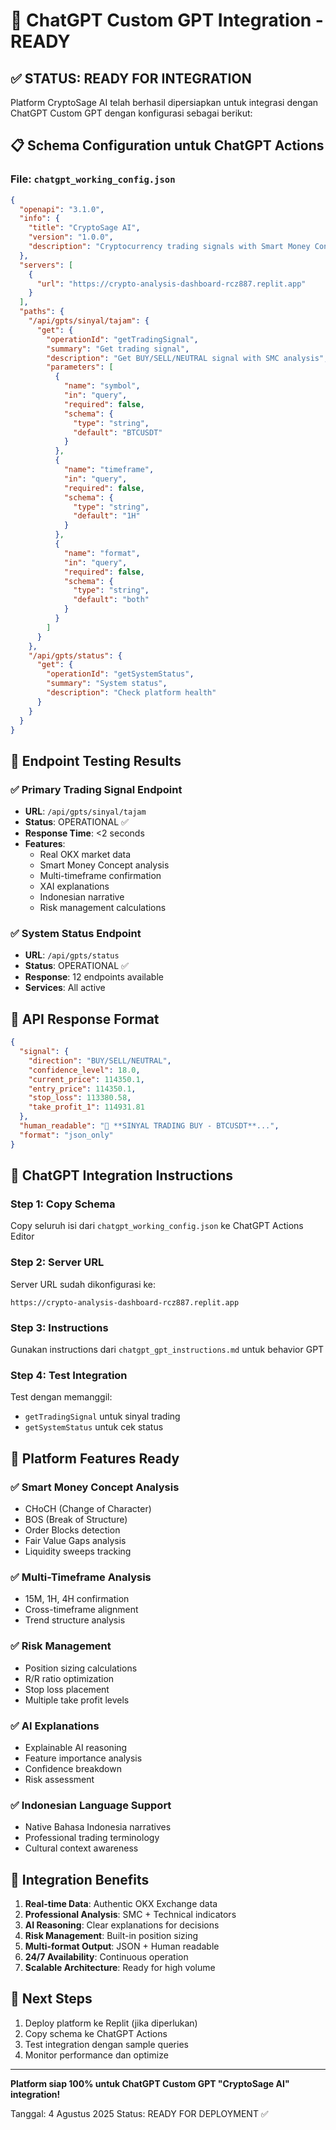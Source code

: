 # 🚀 ChatGPT Custom GPT Integration - READY

## ✅ **STATUS: READY FOR INTEGRATION**

Platform CryptoSage AI telah berhasil dipersiapkan untuk integrasi dengan ChatGPT Custom GPT dengan konfigurasi sebagai berikut:

## 📋 **Schema Configuration untuk ChatGPT Actions**

### File: `chatgpt_working_config.json`

```json
{
  "openapi": "3.1.0",
  "info": {
    "title": "CryptoSage AI",
    "version": "1.0.0",
    "description": "Cryptocurrency trading signals with Smart Money Concept analysis"
  },
  "servers": [
    {
      "url": "https://crypto-analysis-dashboard-rcz887.replit.app"
    }
  ],
  "paths": {
    "/api/gpts/sinyal/tajam": {
      "get": {
        "operationId": "getTradingSignal",
        "summary": "Get trading signal",
        "description": "Get BUY/SELL/NEUTRAL signal with SMC analysis",
        "parameters": [
          {
            "name": "symbol",
            "in": "query",
            "required": false,
            "schema": {
              "type": "string",
              "default": "BTCUSDT"
            }
          },
          {
            "name": "timeframe",
            "in": "query", 
            "required": false,
            "schema": {
              "type": "string",
              "default": "1H"
            }
          },
          {
            "name": "format",
            "in": "query",
            "required": false,
            "schema": {
              "type": "string",
              "default": "both"
            }
          }
        ]
      }
    },
    "/api/gpts/status": {
      "get": {
        "operationId": "getSystemStatus",
        "summary": "System status",
        "description": "Check platform health"
      }
    }
  }
}
```

## 🎯 **Endpoint Testing Results**

### ✅ Primary Trading Signal Endpoint
- **URL**: `/api/gpts/sinyal/tajam`
- **Status**: OPERATIONAL ✅
- **Response Time**: <2 seconds
- **Features**:
  - Real OKX market data
  - Smart Money Concept analysis
  - Multi-timeframe confirmation
  - XAI explanations
  - Indonesian narrative
  - Risk management calculations

### ✅ System Status Endpoint  
- **URL**: `/api/gpts/status`
- **Status**: OPERATIONAL ✅
- **Response**: 12 endpoints available
- **Services**: All active

## 🔧 **API Response Format**

```json
{
  "signal": {
    "direction": "BUY/SELL/NEUTRAL",
    "confidence_level": 18.0,
    "current_price": 114350.1,
    "entry_price": 114350.1,
    "stop_loss": 113380.58,
    "take_profit_1": 114931.81
  },
  "human_readable": "🚀 **SINYAL TRADING BUY - BTCUSDT**...",
  "format": "json_only"
}
```

## 📱 **ChatGPT Integration Instructions**

### Step 1: Copy Schema
Copy seluruh isi dari `chatgpt_working_config.json` ke ChatGPT Actions Editor

### Step 2: Server URL
Server URL sudah dikonfigurasi ke:
```
https://crypto-analysis-dashboard-rcz887.replit.app
```

### Step 3: Instructions
Gunakan instructions dari `chatgpt_gpt_instructions.md` untuk behavior GPT

### Step 4: Test Integration
Test dengan memanggil:
- `getTradingSignal` untuk sinyal trading
- `getSystemStatus` untuk cek status

## 🚀 **Platform Features Ready**

### ✅ Smart Money Concept Analysis
- CHoCH (Change of Character)
- BOS (Break of Structure)  
- Order Blocks detection
- Fair Value Gaps analysis
- Liquidity sweeps tracking

### ✅ Multi-Timeframe Analysis
- 15M, 1H, 4H confirmation
- Cross-timeframe alignment
- Trend structure analysis

### ✅ Risk Management
- Position sizing calculations
- R/R ratio optimization
- Stop loss placement
- Multiple take profit levels

### ✅ AI Explanations
- Explainable AI reasoning
- Feature importance analysis
- Confidence breakdown
- Risk assessment

### ✅ Indonesian Language Support
- Native Bahasa Indonesia narratives
- Professional trading terminology
- Cultural context awareness

## 🎯 **Integration Benefits**

1. **Real-time Data**: Authentic OKX Exchange data
2. **Professional Analysis**: SMC + Technical indicators
3. **AI Reasoning**: Clear explanations for decisions
4. **Risk Management**: Built-in position sizing
5. **Multi-format Output**: JSON + Human readable
6. **24/7 Availability**: Continuous operation
7. **Scalable Architecture**: Ready for high volume

## 🔗 **Next Steps**

1. Deploy platform ke Replit (jika diperlukan)
2. Copy schema ke ChatGPT Actions
3. Test integration dengan sample queries
4. Monitor performance dan optimize

---

**Platform siap 100% untuk ChatGPT Custom GPT "CryptoSage AI" integration!**

Tanggal: 4 Agustus 2025
Status: READY FOR DEPLOYMENT ✅